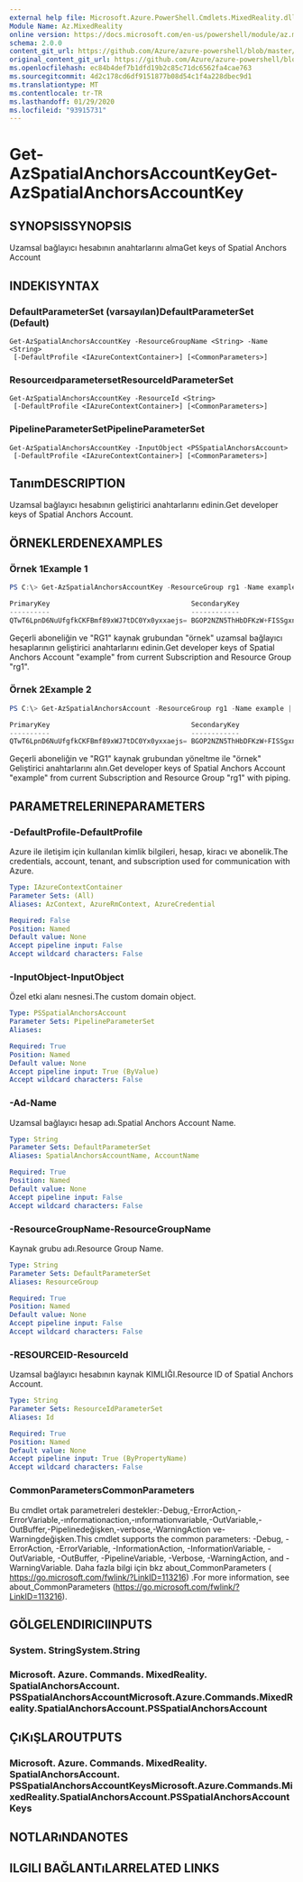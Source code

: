 ```yaml
---
external help file: Microsoft.Azure.PowerShell.Cmdlets.MixedReality.dll-Help.xml
Module Name: Az.MixedReality
online version: https://docs.microsoft.com/en-us/powershell/module/az.mixedreality/get-azspatialanchorsaccountkey
schema: 2.0.0
content_git_url: https://github.com/Azure/azure-powershell/blob/master/src/MixedReality/MixedReality/help/Get-AzSpatialAnchorsAccountKey.md
original_content_git_url: https://github.com/Azure/azure-powershell/blob/master/src/MixedReality/MixedReality/help/Get-AzSpatialAnchorsAccountKey.md
ms.openlocfilehash: ec84b4def7b1dfd19b2c85c71dc6562fa4cae763
ms.sourcegitcommit: 4d2c178cd6df9151877b08d54c1f4a228dbec9d1
ms.translationtype: MT
ms.contentlocale: tr-TR
ms.lasthandoff: 01/29/2020
ms.locfileid: "93915731"
---
```

# <span data-ttu-id="c535c-101">Get-AzSpatialAnchorsAccountKey</span><span class="sxs-lookup"><span data-stu-id="c535c-101">Get-AzSpatialAnchorsAccountKey</span></span>

## <span data-ttu-id="c535c-102">SYNOPSIS</span><span class="sxs-lookup"><span data-stu-id="c535c-102">SYNOPSIS</span></span>
<span data-ttu-id="c535c-103">Uzamsal bağlayıcı hesabının anahtarlarını alma</span><span class="sxs-lookup"><span data-stu-id="c535c-103">Get keys of Spatial Anchors Account</span></span>

## <span data-ttu-id="c535c-104">INDEKI</span><span class="sxs-lookup"><span data-stu-id="c535c-104">SYNTAX</span></span>

### <span data-ttu-id="c535c-105">DefaultParameterSet (varsayılan)</span><span class="sxs-lookup"><span data-stu-id="c535c-105">DefaultParameterSet (Default)</span></span>
```
Get-AzSpatialAnchorsAccountKey -ResourceGroupName <String> -Name <String>
 [-DefaultProfile <IAzureContextContainer>] [<CommonParameters>]
```

### <span data-ttu-id="c535c-106">Resourceıdparameterset</span><span class="sxs-lookup"><span data-stu-id="c535c-106">ResourceIdParameterSet</span></span>
```
Get-AzSpatialAnchorsAccountKey -ResourceId <String>
 [-DefaultProfile <IAzureContextContainer>] [<CommonParameters>]
```

### <span data-ttu-id="c535c-107">PipelineParameterSet</span><span class="sxs-lookup"><span data-stu-id="c535c-107">PipelineParameterSet</span></span>
```
Get-AzSpatialAnchorsAccountKey -InputObject <PSSpatialAnchorsAccount>
 [-DefaultProfile <IAzureContextContainer>] [<CommonParameters>]
```

## <span data-ttu-id="c535c-108">Tanım</span><span class="sxs-lookup"><span data-stu-id="c535c-108">DESCRIPTION</span></span>
<span data-ttu-id="c535c-109">Uzamsal bağlayıcı hesabının geliştirici anahtarlarını edinin.</span><span class="sxs-lookup"><span data-stu-id="c535c-109">Get developer keys of Spatial Anchors Account.</span></span>

## <span data-ttu-id="c535c-110">ÖRNEKLERDEN</span><span class="sxs-lookup"><span data-stu-id="c535c-110">EXAMPLES</span></span>

### <span data-ttu-id="c535c-111">Örnek 1</span><span class="sxs-lookup"><span data-stu-id="c535c-111">Example 1</span></span>
```powershell
PS C:\> Get-AzSpatialAnchorsAccountKey -ResourceGroup rg1 -Name example

PrimaryKey                                   SecondaryKey
----------                                   ------------
QTwT6LpnD6NuUfgfkCKFBmf89xWJ7tDC0Yx0yxxaejs= BGOP2NZN5ThHbDFKzW+FISSgxnnBqCPKpTsixAxkvXk=
```

<span data-ttu-id="c535c-112">Geçerli aboneliğin ve "RG1" kaynak grubundan "örnek" uzamsal bağlayıcı hesaplarının geliştirici anahtarlarını edinin.</span><span class="sxs-lookup"><span data-stu-id="c535c-112">Get developer keys of Spatial Anchors Account "example" from current Subscription and Resource Group "rg1".</span></span>

### <span data-ttu-id="c535c-113">Örnek 2</span><span class="sxs-lookup"><span data-stu-id="c535c-113">Example 2</span></span>
```powershell
PS C:\> Get-AzSpatialAnchorsAccount -ResourceGroup rg1 -Name example | Get-AzSpatialAnchorsAccountKey 

PrimaryKey                                   SecondaryKey
----------                                   ------------
QTwT6LpnD6NuUfgfkCKFBmf89xWJ7tDC0Yx0yxxaejs= BGOP2NZN5ThHbDFKzW+FISSgxnnBqCPKpTsixAxkvXk=
```

<span data-ttu-id="c535c-114">Geçerli aboneliğin ve "RG1" kaynak grubundan yöneltme ile "örnek" Geliştirici anahtarlarını alın.</span><span class="sxs-lookup"><span data-stu-id="c535c-114">Get developer keys of Spatial Anchors Account "example" from current Subscription and Resource Group "rg1" with piping.</span></span>

## <span data-ttu-id="c535c-115">PARAMETRELERINE</span><span class="sxs-lookup"><span data-stu-id="c535c-115">PARAMETERS</span></span>

### <span data-ttu-id="c535c-116">-DefaultProfile</span><span class="sxs-lookup"><span data-stu-id="c535c-116">-DefaultProfile</span></span>
<span data-ttu-id="c535c-117">Azure ile iletişim için kullanılan kimlik bilgileri, hesap, kiracı ve abonelik.</span><span class="sxs-lookup"><span data-stu-id="c535c-117">The credentials, account, tenant, and subscription used for communication with Azure.</span></span>

```yaml
Type: IAzureContextContainer
Parameter Sets: (All)
Aliases: AzContext, AzureRmContext, AzureCredential

Required: False
Position: Named
Default value: None
Accept pipeline input: False
Accept wildcard characters: False
```

### <span data-ttu-id="c535c-118">-InputObject</span><span class="sxs-lookup"><span data-stu-id="c535c-118">-InputObject</span></span>
<span data-ttu-id="c535c-119">Özel etki alanı nesnesi.</span><span class="sxs-lookup"><span data-stu-id="c535c-119">The custom domain object.</span></span>

```yaml
Type: PSSpatialAnchorsAccount
Parameter Sets: PipelineParameterSet
Aliases:

Required: True
Position: Named
Default value: None
Accept pipeline input: True (ByValue)
Accept wildcard characters: False
```

### <span data-ttu-id="c535c-120">-Ad</span><span class="sxs-lookup"><span data-stu-id="c535c-120">-Name</span></span>
<span data-ttu-id="c535c-121">Uzamsal bağlayıcı hesap adı.</span><span class="sxs-lookup"><span data-stu-id="c535c-121">Spatial Anchors Account Name.</span></span>

```yaml
Type: String
Parameter Sets: DefaultParameterSet
Aliases: SpatialAnchorsAccountName, AccountName

Required: True
Position: Named
Default value: None
Accept pipeline input: False
Accept wildcard characters: False
```

### <span data-ttu-id="c535c-122">-ResourceGroupName</span><span class="sxs-lookup"><span data-stu-id="c535c-122">-ResourceGroupName</span></span>
<span data-ttu-id="c535c-123">Kaynak grubu adı.</span><span class="sxs-lookup"><span data-stu-id="c535c-123">Resource Group Name.</span></span>

```yaml
Type: String
Parameter Sets: DefaultParameterSet
Aliases: ResourceGroup

Required: True
Position: Named
Default value: None
Accept pipeline input: False
Accept wildcard characters: False
```

### <span data-ttu-id="c535c-124">-RESOURCEID</span><span class="sxs-lookup"><span data-stu-id="c535c-124">-ResourceId</span></span>
<span data-ttu-id="c535c-125">Uzamsal bağlayıcı hesabının kaynak KIMLIĞI.</span><span class="sxs-lookup"><span data-stu-id="c535c-125">Resource ID of Spatial Anchors Account.</span></span>

```yaml
Type: String
Parameter Sets: ResourceIdParameterSet
Aliases: Id

Required: True
Position: Named
Default value: None
Accept pipeline input: True (ByPropertyName)
Accept wildcard characters: False
```

### <span data-ttu-id="c535c-126">CommonParameters</span><span class="sxs-lookup"><span data-stu-id="c535c-126">CommonParameters</span></span>
<span data-ttu-id="c535c-127">Bu cmdlet ortak parametreleri destekler:-Debug,-ErrorAction,-ErrorVariable,-ınformationaction,-ınformationvariable,-OutVariable,-OutBuffer,-Pipelinedeğişken,-verbose,-WarningAction ve-Warningdeğişken.</span><span class="sxs-lookup"><span data-stu-id="c535c-127">This cmdlet supports the common parameters: -Debug, -ErrorAction, -ErrorVariable, -InformationAction, -InformationVariable, -OutVariable, -OutBuffer, -PipelineVariable, -Verbose, -WarningAction, and -WarningVariable.</span></span>
<span data-ttu-id="c535c-128">Daha fazla bilgi için bkz about_CommonParameters ( https://go.microsoft.com/fwlink/?LinkID=113216) .</span><span class="sxs-lookup"><span data-stu-id="c535c-128">For more information, see about_CommonParameters (https://go.microsoft.com/fwlink/?LinkID=113216).</span></span>

## <span data-ttu-id="c535c-129">GÖLGELENDIRICI</span><span class="sxs-lookup"><span data-stu-id="c535c-129">INPUTS</span></span>

### <span data-ttu-id="c535c-130">System. String</span><span class="sxs-lookup"><span data-stu-id="c535c-130">System.String</span></span>

### <span data-ttu-id="c535c-131">Microsoft. Azure. Commands. MixedReality. SpatialAnchorsAccount. PSSpatialAnchorsAccount</span><span class="sxs-lookup"><span data-stu-id="c535c-131">Microsoft.Azure.Commands.MixedReality.SpatialAnchorsAccount.PSSpatialAnchorsAccount</span></span>

## <span data-ttu-id="c535c-132">ÇıKıŞLAR</span><span class="sxs-lookup"><span data-stu-id="c535c-132">OUTPUTS</span></span>

### <span data-ttu-id="c535c-133">Microsoft. Azure. Commands. MixedReality. SpatialAnchorsAccount. PSSpatialAnchorsAccountKeys</span><span class="sxs-lookup"><span data-stu-id="c535c-133">Microsoft.Azure.Commands.MixedReality.SpatialAnchorsAccount.PSSpatialAnchorsAccountKeys</span></span>

## <span data-ttu-id="c535c-134">NOTLARıNDA</span><span class="sxs-lookup"><span data-stu-id="c535c-134">NOTES</span></span>

## <span data-ttu-id="c535c-135">ILGILI BAĞLANTıLAR</span><span class="sxs-lookup"><span data-stu-id="c535c-135">RELATED LINKS</span></span>
